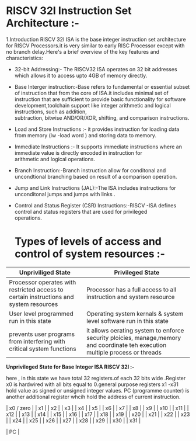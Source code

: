 # RISCV 32I Instruction Set Architecture :-

1.Introduction 
  RISCV 32I ISA is the base integer instruction set architecture for RISCV Processors.it is very similar to early RISC Processor except  with no branch delay.Here's a brief overview of the key features and characteristics:

  - 32-bit Addressing:- The RISCV32 ISA operates on 32 bit addresses which allows it to access upto 4GB of memory directly.
  
  - Base Interger instruction:-Base refers to fundamental or essential subset of instruction that from the core of ISA.it includes
                              minimal set of instruction that are sufficient to provide basic functionality for software     
                              development,toolchain support like integer arithmetic and logical instructions, such as addition,   
                              subtraction, bitwise AND/OR/XOR, shifting, and comparison instructions.

  - Load and Store Instructions :- it provides instruction for loading data from memory (lw -load word ) and storing data to memory.
  
  - Immediate Instructions :- It supports immediate instructions where an immediate value is directly encoded in instruction for       
                             arithmetic and logical operations.

  - Branch Instruction:-Branch instruction allow for conditonal and uncondtional branching based on result of a comparison operation.
  
  - Jump and Link Instructions (JAL):-The ISA includes instructions for unconditonal jumps and jumps with links .
  
  - Control and Status Register (CSR) Instructions:-RISCV -ISA defines control and status registers that are used for privileged     
                                                   operations.

    # Types of levels of access and control of system resources :-

         
  | Unpriviliged State | Privileged State |
|----------|----------|
| Processor operates with restricted access to certain instructions and system resources | Processor has a full access to all instruction and system resource |
| User level programmed run in this state | Operating system kernals & system level software run in this state |
| prevents user programs from interfering with critical system functions | it allows oerating system to enforce security ploicies, manage,memory and coordinate teh execution multiple process or threads |

**Unprivileged State for Base Integer ISA RISCV 32I :-**

here , in this state we have total 32 registers.of each 32 bits wide .Register x0 is hardwired with all bits equal to 0.general purpose registers x1 -x31 hold value as signed or unsigned integer values.
PC (programme counter) is another additional register whcih hold the address of current instruction.

| x0 / zero |
| x1 |
| x2 |
| x3 |
| x4 |
| x5 |
| x6 |
| x7 |
| x8 |
| x9 |
| x10 |
| x11 |
| x12 |
| x13 |
| x14 |
| x15 |
| x16 |
| x17 |
| x18 |
| x19 |
| x20 |
| x21 |
| x22 |
| x23 |
| x24 |
| x25 |
| x26 |
| x27 |
| x28 |
| x29 |
| x30 |
| x31 |

| PC |







   
   

    
  
                              
